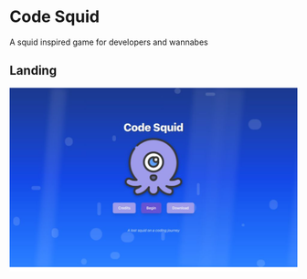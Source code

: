 # Code Squid

A squid inspired game for developers and wannabes

## Landing

 ![Game Homepage](./public/landing.png)
